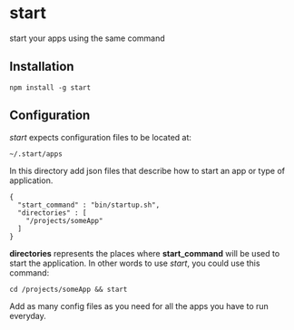 start
=====

start your apps using the same command

Installation
----

    npm install -g start

Configuration
----

*start* expects configuration files to be located at:

    ~/.start/apps
    
In this directory add json files that describe how to start an app or type of application.

    {
      "start_command" : "bin/startup.sh",
      "directories" : [
        "/projects/someApp"
      ]
    }
    
**directories** represents the places where **start_command** will be used to start the application. In other words to use *start*, you could use this command: 

    cd /projects/someApp && start
    
Add as many config files as you need for all the apps you have to run everyday.
